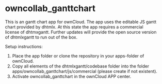 # owncollab_ganttchart
This is an gantt chart app for ownCloud. 
The app uses the editable JS gantt chart provided by dhtmlx. At this state the app requires a commercial license of dhtmxgantt.
Further updates will provide the open source version of dhtmlxgantt to run out of the box.

Setup instructions:
1. Place the app folder or clone the repository in your apps-folder of ownCloud.
2. Copy all elements of the dhtmlxgantt/codebase folder into the folder apps/owncollab_ganttchart/js/commercial (please create if not existent).
3. Activate owncollab_ganttchart in the ownCloud APP center.
